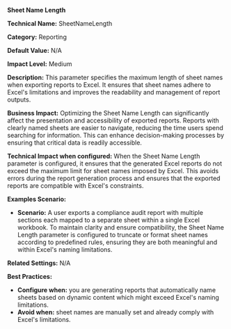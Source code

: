 **Sheet Name Length**

**Technical Name:** SheetNameLength

**Category:** Reporting

**Default Value:** N/A

**Impact Level:** Medium

**Description:**
This parameter specifies the maximum length of sheet names when exporting reports to Excel. It ensures that sheet names adhere to Excel's limitations and improves the readability and management of report outputs.

**Business Impact:**
Optimizing the Sheet Name Length can significantly affect the presentation and accessibility of exported reports. Reports with clearly named sheets are easier to navigate, reducing the time users spend searching for information. This can enhance decision-making processes by ensuring that critical data is readily accessible.

**Technical Impact when configured:**
When the Sheet Name Length parameter is configured, it ensures that the generated Excel reports do not exceed the maximum limit for sheet names imposed by Excel. This avoids errors during the report generation process and ensures that the exported reports are compatible with Excel's constraints.

**Examples Scenario:**

- **Scenario:** A user exports a compliance audit report with multiple sections each mapped to a separate sheet within a single Excel workbook. To maintain clarity and ensure compatibility, the Sheet Name Length parameter is configured to truncate or format sheet names according to predefined rules, ensuring they are both meaningful and within Excel's naming limitations.

**Related Settings:** N/A

**Best Practices:** 
- **Configure when:** you are generating reports that automatically name sheets based on dynamic content which might exceed Excel's naming limitations.
- **Avoid when:** sheet names are manually set and already comply with Excel's limitations.